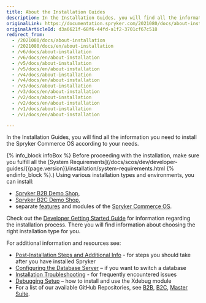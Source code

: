 ```yaml
---
title: About the Installation Guides
description: In the Installation Guides, you will find all the information you need to install the Spryker Commerce OS according to your needs.
originalLink: https://documentation.spryker.com/2021080/docs/about-installation
originalArticleId: d3a6621f-68f6-44fd-a1f2-3701cf67c518
redirect_from:
  - /2021080/docs/about-installation
  - /2021080/docs/en/about-installation
  - /v6/docs/about-installation
  - /v6/docs/en/about-installation
  - /v5/docs/about-installation
  - /v5/docs/en/about-installation
  - /v4/docs/about-installation
  - /v4/docs/en/about-installation
  - /v3/docs/about-installation
  - /v3/docs/en/about-installation
  - /v2/docs/about-installation
  - /v2/docs/en/about-installation
  - /v1/docs/about-installation
  - /v1/docs/en/about-installation

---
```


In the Installation Guides, you will find all the information you need to install the Spryker Commerce OS according to your needs.

{% info_block infoBox %}
Before proceeding with the installation, make sure you fulfill all the [System Requirements](/docs/scos/dev/developer-guides/{{page.version}}/installation/system-requirements.html
{% endinfo_block %}.)
Using various installation types and environments, you can install:

* [Spryker B2B Demo Shop](/docs/scos/user/intro-to-spryker/{{page.version}}/b2b-suite.html),
* [Spryker B2C Demo Shop](/docs/scos/user/intro-to-spryker/{{page.version}}/b2c-suite.html),
* separate [features](/docs/scos/dev/features/{{page.version}}/overview-of-the-feature-guides.html) and modules of the [Spryker Commerce OS](/docs/scos/user/intro-to-spryker/{{page.version}}/master-suite.html).


Check out the [Developer Getting Started Guide](/docs/scos/dev/developer-guides/{{page.version}}/developer-getting-started-guide.html) for information regarding the installation process. There you will find information about choosing the right installation type for you.

For additional information and resources see:

* [Post-Installation Steps and Additional Info](/docs/scos/dev/developer-guides/{{page.version}}/installation/post-installation-steps-and-additional-info.html) - for steps you should take after you have installed Spryker
* [Configuring the Database Server](/docs/scos/dev/developer-guides/{{page.version}}/installation/configuring-the-database-server.html) – if you want to switch a database
* [Installation Troubleshooting](/docs/scos/dev/developer-guides/{{page.version}}/troubleshooting/spryker-in-vagrant-issues/databases-and-services-issues/peer-authentication-failed-for-user-postgres.html) - for frequently encountered issues
* [Debugging Setup](/docs/scos/dev/developer-guides/{{page.version}}/installation/installing-spryker-with-vagrant/debugger/configuring-debugging-in-vagrant.html) – how to install and use the Xdebug module
* For a list of our available GitHub Repositories, see [B2B](/docs/scos/user/intro-to-spryker/{{page.version}}/b2b-suite.html), [B2C](/docs/scos/user/intro-to-spryker/{{page.version}}/b2c-suite.html), [Master Suite](/docs/scos/user/intro-to-spryker/{{page.version}}/master-suite.html).
